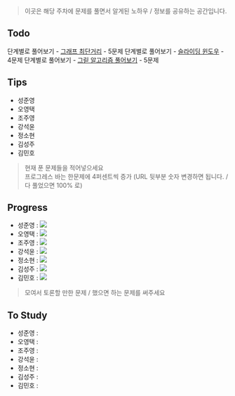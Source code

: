  > 이곳은 해당 주차에 문제를 풀면서 알게된 노하우 / 정보를 공유하는 공간입니다.

 ## Todo

 단계별로 풀어보기 - [그래프 최단거리](https://www.acmicpc.net/step/26) - 5문제
 단계별로 풀어보기 - [슬라이딩 윈도우](https://www.acmicpc.net/step/28) - 4문제
 단계별로 풀어보기 - [그릳 알고리즘 풀어보기](https://www.acmicpc.net/step/33) - 5문제

 ## Tips

 - 성준영 
 - 오영택
 - 조주영
 - 강석윤
 - 정소현
 - 김성주
 - 김민호

 > 현재 푼 문제들을 적어넣으세요  
 > 프로그레스 바는 한문제에 4퍼센트씩 증가 (URL 뒷부분 숫자 변경하면 됩니다. / 다 풀었으면 100% 로)

 ## Progress

 - 성준영 : ![](http://progressed.io/bar/0)
 - 오영택 : ![](http://progressed.io/bar/0)
 - 조주영 : ![](http://progressed.io/bar/0)
 - 강석윤 : ![](http://progressed.io/bar/0)
 - 정소현 : ![](http://progressed.io/bar/0)
 - 김성주 : ![](http://progressed.io/bar/0)
 - 김민호 : ![](http://progressed.io/bar/0)

 > 모여서 토론할 만한 문제 / 했으면 하는 문제를 써주세요

 ## To Study

- 성준영 : 
- 오영택 : 
- 조주영 :
- 강석윤 :
- 정소현 :
- 김성주 :
- 김민호 :

